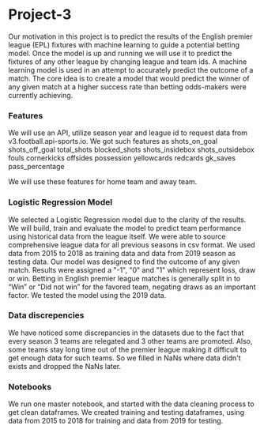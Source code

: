 # Project-3
Our motivation in this project is to predict the results of the English premier league (EPL) fixtures with machine learning to guide a potential betting model. Once the model is up and running we will use it to predict the fixtures of any other league by changing league and team ids. A machine learning model is used in an attempt to accurately predict the outcome of a match. The core idea is to create a model that would predict the winner of any given match at a higher success rate than betting odds-makers were currently achieving.

### Features
We will use an API, utilize season year and league id to request data from v3.football.api-sports.io. We got such features as 
shots_on_goal
shots_off_goal 
total_shots
blocked_shots
shots_insidebox 
shots_outsidebox
fouls
cornerkicks
offsides
possession 
yellowcards
redcards 
gk_saves 
pass_percentage 

We will use these features for home team and away team.

### Logistic Regression Model
We selected a Logistic Regression model due to the clarity of the results. We will build, train and evaluate the model to predict team performance using historical data from the league itself. We were able to source comprehensive league data for all previous seasons in csv format. We used data from 2015 to 2018 as training data and data from 2019 season as testing data. Our model was designed to find the outcome of any given match. Results were assigned a "-1", "0" and "1" which represent loss, draw or win. Betting in English premier league matches is generally split in to “Win” or “Did not win” for the favored team, negating draws as an important factor. We tested the model using the 2019 data.

### Data discrepencies
We have noticed some discrepancies in the datasets due to the fact that every season 3 teams are relegated and 3 other teams are promoted. Also, some teams stay long time out of the premier league making it difficult to get enough data for such teams. So we filled in NaNs where data didn't exists and dropped the NaNs later.

### Notebooks
We run one master notebook, and started with the data cleaning process to get clean dataframes. We created training and testing dataframes, using data from 2015 to 2018 for training and data from 2019 for testing. 
